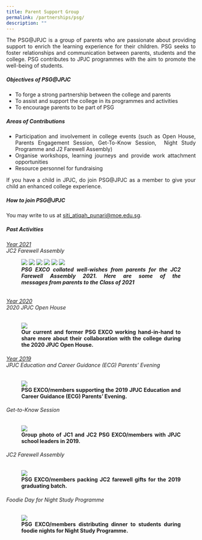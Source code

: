 ```yaml
---
title: Parent Support Group
permalink: /partnerships/psg/
description: ""
---
```

<div align=justify>
<p>
The PSG@JPJC is a group of parents who are passionate about providing support to enrich the learning experience for their children. PSG seeks to foster relationships and communication between parents, students and the college. PSG contributes to JPJC programmes with the aim to promote the well-being of students.</p>

<h5><strong>Objectives of PSG@JPJC</strong></h5>
<ul>
	<li>To forge a strong partnership between the college and parents</li>
	<li>To assist and support the college in its programmes and activities</li>
	<li>To encourage parents to be part of PSG</li></ul>

<h5><strong>Areas of Contributions</strong></h5>
<ul>
	<li>Participation and involvement in college events (such as Open House, Parents Engagement Session, Get-To-Know Session,  Night Study Programme and J2 Farewell Assembly)</li>
	<li>Organise workshops, learning journeys and provide work attachment opportunities</li>
	<li>Resource personnel for fundraising</li></ul>

<p>
If you have a child in JPJC, do join PSG@JPJC as a member to give your child an enhanced college experience.</p>

<h5><strong>How to join PSG@JPJC</strong></h5>
You may write to us at <a href="mailto:siti\_atiqah\_punari@moe.edu.sg">siti_atiqah_punari@moe.edu.sg</a>.

<h5><strong>Past Activities</strong></h5>
<h6><u>Year 2021</u><br>
JC2 Farewell Assembly

<figure>
<img src="/images/psg%201a.jpg">
<img src="/images/psg%201b.jpg">		 
<img src="/images/psg%202a.jpg">
<img src="/images/psg%202b.jpg">		 
<img src="/images/psg%203a.jpg">
<img src="/images/psg%203b.jpg">		 		 
<figcaption><strong>PSG EXCO collated well-wishes from parents for the JC2 Farewell Assembly 2021. Here are some of the messages from parents to the Class of 2021 </strong></figcaption>
</figure>
	
<h6><u>Year 2020</u><br>
2020 JPJC Open House</h6>

<figure>
<img src="/images/PSG1.jpg">
<figcaption><strong>Our current and former PSG EXCO working hand-in-hand to share more about their collaboration with the college during the 2020 JPJC Open House.</strong></figcaption>
</figure>

<h6><u>Year 2019</u><br>
JPJC Education and Career Guidance (ECG) Parents’ Evening</h6>

<figure>
<img src="/images/PSG2.jpg">
<figcaption><strong>PSG EXCO/members supporting the 2019 JPJC Education and Career Guidance (ECG) Parents’ Evening.</strong></figcaption>
</figure>

<h6>Get-to-Know Session</h6>
<figure>
<img src="/images/PSG3.jpg">
<figcaption><strong>Group photo of JC1 and JC2 PSG EXCO/members with JPJC school leaders in 2019.</strong></figcaption>
</figure>

<h6>JC2 Farewell Assembly</h6>
<figure>
<img src="/images/psg4.jpg">
<figcaption><strong>PSG EXCO/members packing JC2 farewell gifts for the 2019 graduating batch.</strong></figcaption>
</figure>
	
<h6>Foodie Day for Night Study Programme</h6>
<figure>
<img src="/images/psg5.jpg">
<figcaption><strong>PSG EXCO/members distributing dinner to students during foodie nights for Night Study Programme.</strong></figcaption>